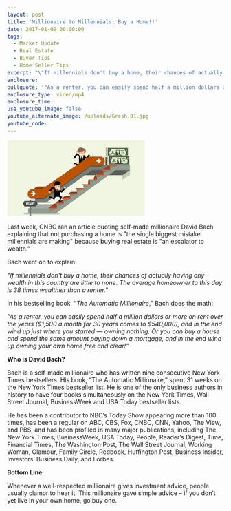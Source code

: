 ```yaml
---
layout: post
title: 'Millionaire to Millennials: Buy a Home!!'
date: 2017-01-09 00:00:00
tags:
  - Market Update
  - Real Estate
  - Buyer Tips
  - Home Seller Tips
excerpt: "\"If millennials don't buy a home, their chances of actually having any wealth in this country are little to none. The average homeowner to this day is 38 times wealthier than a renter.\""
enclosure:
pullquote: '"As a renter, you can easily spend half a million dollars or more on rent over the years ($1,500 a month for 30 years comes to $540,000), and in the end wind up just where you started — owning nothing. Or you can buy a house and spend the same amount paying down a mortgage, and in the end wind up owning your own home free and clear!"'
enclosure_type: video/mp4
enclosure_time:
use_youtube_image: false
youtube_alternate_image: /uploads/Gresh.01.jpg
youtube_code:
---
```



![](/uploads/versions/gresh-01-05---x----320-175x---.jpg)

Last week, CNBC ran an article quoting self-made millionaire David Bach explaining that not purchasing a home is "the single biggest mistake millennials are making" because buying real estate is "an escalator to wealth.”

Bach went on to explain:

*"If millennials don't buy a home, their chances of actually having any wealth in this country are little to none. The average homeowner to this day is 38 times wealthier than a renter."*

In his bestselling book, “*The Automatic Millionaire*,” Bach does the math:

*"As a renter, you can easily spend half a million dollars or more on rent over the years ($1,500 a month for 30 years comes to $540,000), and in the end wind up just where you started — owning nothing. Or you can buy a house and spend the same amount paying down a mortgage, and in the end wind up owning your own home free and clear!"*

**Who is David Bach?**

Bach is a self-made millionaire who has written nine consecutive New York Times bestsellers. His book, “The Automatic Millionaire,” spent 31 weeks on the New York Times bestseller list. He is one of the only business authors in history to have four books simultaneously on the New York Times, Wall Street Journal, BusinessWeek and USA Today bestseller lists.

He has been a contributor to NBC’s Today Show appearing more than 100 times, has been a regular on ABC, CBS, Fox, CNBC, CNN, Yahoo, The View, and PBS, and has been profiled in many major publications, including The New York Times, BusinessWeek, USA Today, People, Reader’s Digest, Time, Financial Times, The Washington Post, The Wall Street Journal, Working Woman, Glamour, Family Circle, Redbook, Huffington Post, Business Insider, Investors’ Business Daily, and Forbes.

**Bottom Line**

Whenever a well-respected millionaire gives investment advice, people usually clamor to hear it. This millionaire gave simple advice – if you don’t yet live in your own home, go buy one.